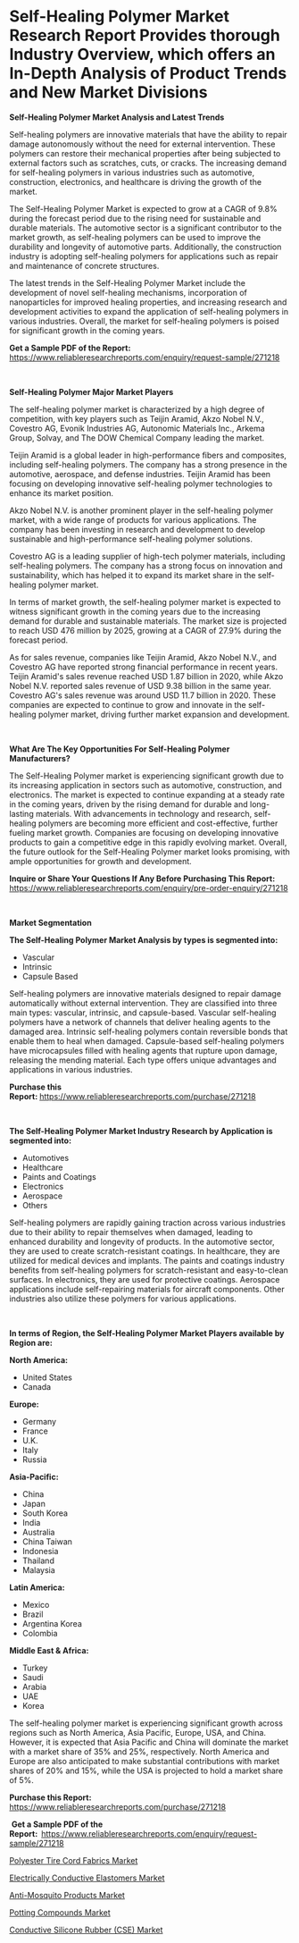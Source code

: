 <p><h1>Self-Healing Polymer Market Research Report Provides thorough Industry Overview, which offers an In-Depth Analysis of Product Trends and New Market Divisions</h1></p><p><strong>Self-Healing Polymer Market Analysis and Latest Trends</strong></p>
<p><p>Self-healing polymers are innovative materials that have the ability to repair damage autonomously without the need for external intervention. These polymers can restore their mechanical properties after being subjected to external factors such as scratches, cuts, or cracks. The increasing demand for self-healing polymers in various industries such as automotive, construction, electronics, and healthcare is driving the growth of the market.</p><p>The Self-Healing Polymer Market is expected to grow at a CAGR of 9.8% during the forecast period due to the rising need for sustainable and durable materials. The automotive sector is a significant contributor to the market growth, as self-healing polymers can be used to improve the durability and longevity of automotive parts. Additionally, the construction industry is adopting self-healing polymers for applications such as repair and maintenance of concrete structures.</p><p>The latest trends in the Self-Healing Polymer Market include the development of novel self-healing mechanisms, incorporation of nanoparticles for improved healing properties, and increasing research and development activities to expand the application of self-healing polymers in various industries. Overall, the market for self-healing polymers is poised for significant growth in the coming years.</p></p>
<p><strong>Get a Sample PDF of the Report:&nbsp;</strong> <a href="https://www.reliableresearchreports.com/enquiry/request-sample/271218">https://www.reliableresearchreports.com/enquiry/request-sample/271218</a></p>
<p>&nbsp;</p>
<p><strong>Self-Healing Polymer Major Market Players</strong></p>
<p><p>The self-healing polymer market is characterized by a high degree of competition, with key players such as Teijin Aramid, Akzo Nobel N.V., Covestro AG, Evonik Industries AG, Autonomic Materials Inc., Arkema Group, Solvay, and The DOW Chemical Company leading the market.</p><p>Teijin Aramid is a global leader in high-performance fibers and composites, including self-healing polymers. The company has a strong presence in the automotive, aerospace, and defense industries. Teijin Aramid has been focusing on developing innovative self-healing polymer technologies to enhance its market position.</p><p>Akzo Nobel N.V. is another prominent player in the self-healing polymer market, with a wide range of products for various applications. The company has been investing in research and development to develop sustainable and high-performance self-healing polymer solutions.</p><p>Covestro AG is a leading supplier of high-tech polymer materials, including self-healing polymers. The company has a strong focus on innovation and sustainability, which has helped it to expand its market share in the self-healing polymer market.</p><p>In terms of market growth, the self-healing polymer market is expected to witness significant growth in the coming years due to the increasing demand for durable and sustainable materials. The market size is projected to reach USD 476 million by 2025, growing at a CAGR of 27.9% during the forecast period.</p><p>As for sales revenue, companies like Teijin Aramid, Akzo Nobel N.V., and Covestro AG have reported strong financial performance in recent years. Teijin Aramid's sales revenue reached USD 1.87 billion in 2020, while Akzo Nobel N.V. reported sales revenue of USD 9.38 billion in the same year. Covestro AG's sales revenue was around USD 11.7 billion in 2020. These companies are expected to continue to grow and innovate in the self-healing polymer market, driving further market expansion and development.</p></p>
<p>&nbsp;</p>
<p><strong>What Are The Key Opportunities For Self-Healing Polymer Manufacturers?</strong></p>
<p><p>The Self-Healing Polymer market is experiencing significant growth due to its increasing application in sectors such as automotive, construction, and electronics. The market is expected to continue expanding at a steady rate in the coming years, driven by the rising demand for durable and long-lasting materials. With advancements in technology and research, self-healing polymers are becoming more efficient and cost-effective, further fueling market growth. Companies are focusing on developing innovative products to gain a competitive edge in this rapidly evolving market. Overall, the future outlook for the Self-Healing Polymer market looks promising, with ample opportunities for growth and development.</p></p>
<p><strong>Inquire or Share Your Questions If Any Before Purchasing This Report:</strong> <a href="https://www.reliableresearchreports.com/enquiry/pre-order-enquiry/271218">https://www.reliableresearchreports.com/enquiry/pre-order-enquiry/271218</a></p>
<p>&nbsp;</p>
<p><strong>Market Segmentation</strong></p>
<p><strong>The Self-Healing Polymer Market Analysis by types is segmented into:</strong></p>
<p><ul><li>Vascular</li><li>Intrinsic</li><li>Capsule Based</li></ul></p>
<p><p>Self-healing polymers are innovative materials designed to repair damage automatically without external intervention. They are classified into three main types: vascular, intrinsic, and capsule-based. Vascular self-healing polymers have a network of channels that deliver healing agents to the damaged area. Intrinsic self-healing polymers contain reversible bonds that enable them to heal when damaged. Capsule-based self-healing polymers have microcapsules filled with healing agents that rupture upon damage, releasing the mending material. Each type offers unique advantages and applications in various industries.</p></p>
<p><strong>Purchase this Report:&nbsp;</strong><a href="https://www.reliableresearchreports.com/purchase/271218">https://www.reliableresearchreports.com/purchase/271218</a></p>
<p>&nbsp;</p>
<p><strong>The Self-Healing Polymer Market Industry Research by Application is segmented into:</strong></p>
<p><ul><li>Automotives</li><li>Healthcare</li><li>Paints and Coatings</li><li>Electronics</li><li>Aerospace</li><li>Others</li></ul></p>
<p><p>Self-healing polymers are rapidly gaining traction across various industries due to their ability to repair themselves when damaged, leading to enhanced durability and longevity of products. In the automotive sector, they are used to create scratch-resistant coatings. In healthcare, they are utilized for medical devices and implants. The paints and coatings industry benefits from self-healing polymers for scratch-resistant and easy-to-clean surfaces. In electronics, they are used for protective coatings. Aerospace applications include self-repairing materials for aircraft components. Other industries also utilize these polymers for various applications.</p></p>
<p>&nbsp;</p>
<p><strong>In terms of Region, the Self-Healing Polymer Market Players available by Region are:</strong></p>
<p>
    <p> <strong> North America: </strong>
        <ul>
            <li>United States</li>
            <li>Canada</li>
        </ul>
        </p> 
    <p> <strong> Europe: </strong>
        <ul>
            <li>Germany</li>
            <li>France</li>
            <li>U.K.</li>
            <li>Italy</li>
            <li>Russia</li>
        </ul>
        </p> 
    <p> <strong> Asia-Pacific: </strong>
        <ul>
            <li>China</li>
            <li>Japan</li>
            <li>South Korea</li>
            <li>India</li>
            <li>Australia</li>
            <li>China Taiwan</li>
            <li>Indonesia</li>
            <li>Thailand</li>
            <li>Malaysia</li>
        </ul>
        </p> 
    <p> <strong> Latin America: </strong>
        <ul>
            <li>Mexico</li>
            <li>Brazil</li>
            <li>Argentina Korea</li>
            <li>Colombia</li>
        </ul>
        </p> 
    <p> <strong> Middle East & Africa: </strong>
        <ul>
            <li>Turkey</li>
            <li>Saudi</li>
            <li>Arabia</li>
            <li>UAE</li>
            <li>Korea</li>
        </ul>
    </p>
    </p>
<p><p>The self-healing polymer market is experiencing significant growth across regions such as North America, Asia Pacific, Europe, USA, and China. However, it is expected that Asia Pacific and China will dominate the market with a market share of 35% and 25%, respectively. North America and Europe are also anticipated to make substantial contributions with market shares of 20% and 15%, while the USA is projected to hold a market share of 5%.</p></p>
<p><strong>Purchase this Report: </strong><a href="https://www.reliableresearchreports.com/purchase/271218">https://www.reliableresearchreports.com/purchase/271218</a></p>
<p>&nbsp;<strong>Get a Sample PDF of the Report:&nbsp;&nbsp;</strong><a href="https://www.reliableresearchreports.com/enquiry/request-sample/271218">https://www.reliableresearchreports.com/enquiry/request-sample/271218</a></p>
<p><strong></strong></p>
<p><p><a href="https://view.publitas.com/reportprime-1/global-polyester-tire-cord-fabrics-market-by-types-applications-and-major-players-with-regional-growth-rate-analysis-and-development-situation-from-2024-to-2031/">Polyester Tire Cord Fabrics Market</a></p><p><a href="https://meowing-lemming-dd3.notion.site/Electrically-Conductive-Elastomers-Market-Research-Report-The-Key-To-Successful-Business-Strategy-F-ca9a19c2d94642e288a405ee280a8b6c">Electrically Conductive Elastomers Market</a></p><p><a href="https://view.publitas.com/reportprime-1/anti-mosquito-products-market-offer-valuable-insights-into-market-size-market-share-market-trends-and-projections-spanning-from-2024-to-2031/">Anti-Mosquito Products Market</a></p><p><a href="https://unruly-ladybug-44b.notion.site/Potting-Compounds-Market-Size-and-Examines-its-Market-Scope-with-a-Primary-Focus-on-Growth-Opportu-5396c1dc022142a0a73ceb0ee65aa4ce">Potting Compounds Market</a></p><p><a href="https://shimmer-gardenia-37a.notion.site/Conductive-Silicone-Rubber-CSE-Market-Research-Report-Forecasted-for-Period-from-2024-2031-by-M-4658e3cad5664520a2d8f1eb4244e938">Conductive Silicone Rubber (CSE) Market</a></p></p>